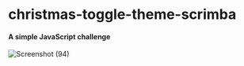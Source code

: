 # christmas-toggle-theme-scrimba
#### A simple JavaScript challenge


![Screenshot (94)](https://user-images.githubusercontent.com/85759426/144490010-1570615f-37ba-4d50-adf5-92add654cca2.png)
